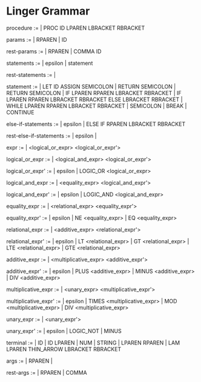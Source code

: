 # Linger Grammar

procedure :=
  | PROC ID LPAREN <params> LBRACKET <statements> RBRACKET

params :=
  | RPAREN
  | ID <rest-params>

rest-params :=
  | RPAREN
  | COMMA ID <rest-params>

statements :=
  | epsilon
  | statement <rest-statements>

rest-statements :=
  | <statement> <rest-statements>

statement :=
  | LET ID ASSIGN <expr> SEMICOLON
  | RETURN <expr> SEMICOLON
  | RETURN SEMICOLON
  | IF LPAREN <expr> RPAREN LBRACKET <statements> RBRACKET <else-if-statements>
  | IF LPAREN <expr> RPAREN LBRACKET <statements> RBRACKET <else-if-statements> ELSE LBRACKET <statements> RBRACKET
  | WHILE LPAREN <expr> RPAREN LBRACKET <statements> RBRACKET
  | <expr> SEMICOLON
  | BREAK
  | CONTINUE

else-if-statements :=
  | epsilon
  | ELSE IF <expr> RPAREN LBRACKET <statements> RBRACKET <rest-else-if-statements>

rest-else-if-statements :=
  | epsilon
  | <else-if-statement> <rest-else-if-statements>

expr :=
  | <logical_or_expr> <logical_or_expr'>

logical_or_expr :=
  | <logical_and_expr> <logical_or_expr'>

logical_or_expr' :=
  | epsilon
  | LOGIC_OR <logical_or_expr>

logical_and_expr :=
  | <equality_expr> <logical_and_expr'>

logical_and_expr' :=
  | epsilon
  | LOGIC_AND <logical_and_expr>

equality_expr :=
  | <relational_expr> <equality_expr'>

equality_expr' :=
  | epsilon
  | NE <equality_expr>
  | EQ <equality_expr>

relational_expr :=
  | <additive_expr> <relational_expr'>

relational_expr' :=
  | epsilon
  | LT <relational_expr>
  | GT <relational_expr>
  | LTE <relational_expr>
  | GTE <relational_expr>

additive_expr :=
  | <multiplicative_expr> <additive_expr'>

additive_expr' :=
  | epsilon
  | PLUS <additive_expr>
  | MINUS <additive_expr>
  | DIV <additive_expr>

multiplicative_expr :=
  | <unary_expr> <multiplicative_expr'>

multiplicative_expr' :=
  | epsilon
  | TIMES <multiplicative_expr>
  | MOD <multiplicative_expr>
  | DIV <multiplicative_expr>

unary_expr :=
  | <unary_expr'> <terminal>

unary_expr' :=
  | epsilon
  | LOGIC_NOT
  | MINUS

terminal :=
  | ID
  | ID LPAREN <args>
  | NUM
  | STRING
  | LPAREN <expr> RPAREN
  | LAM LPAREN <args> THIN_ARROW LBRACKET <statements> RBRACKET

args :=
  | RPAREN
  | <expr> <rest-args>

rest-args :=
  | RPAREN
  | COMMA <expr> <rest-args>
